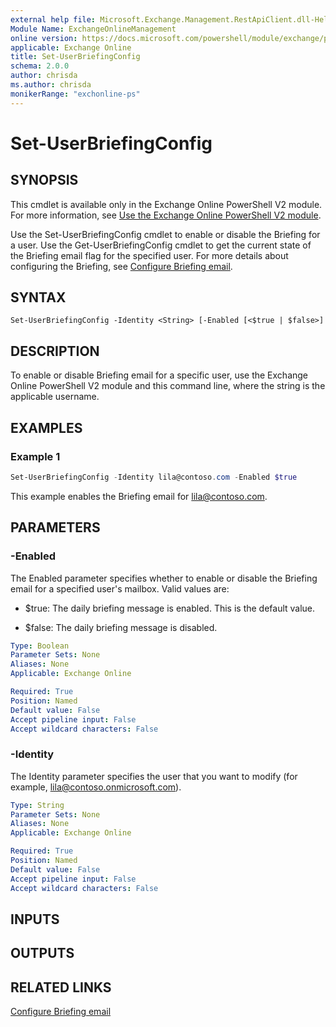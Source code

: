 ```yaml
---
external help file: Microsoft.Exchange.Management.RestApiClient.dll-Help.xml
Module Name: ExchangeOnlineManagement
online version: https://docs.microsoft.com/powershell/module/exchange/powershell-v2-module/set-userbriefingconfig
applicable: Exchange Online
title: Set-UserBriefingConfig
schema: 2.0.0
author: chrisda
ms.author: chrisda
monikerRange: "exchonline-ps"
---
```


# Set-UserBriefingConfig

## SYNOPSIS

This cmdlet is available only in the Exchange Online PowerShell V2 module. For more information, see [Use the Exchange Online PowerShell V2 module](https://docs.microsoft.com/powershell/exchange/exchange-online/exchange-online-powershell-v2/exchange-online-powershell-v2).

Use the Set-UserBriefingConfig cmdlet to enable or disable the Briefing for a user. Use the Get-UserBriefingConfig cmdlet to get the current state of the Briefing email flag for the specified user. For more details about configuring the Briefing, see [Configure Briefing email](https://docs.microsoft.com/Briefing/be-admin). 


## SYNTAX

```
Set-UserBriefingConfig -Identity <String> [-Enabled [<$true | $false>]
```

## DESCRIPTION

To enable or disable Briefing email for a specific user, use the Exchange Online PowerShell V2 module and this command line, where the string is the applicable username.

## EXAMPLES

### Example 1

```powershell
Set-UserBriefingConfig -Identity lila@contoso.com -Enabled $true
```

This example enables the Briefing email for lila@contoso.com.

## PARAMETERS

### -Enabled

The Enabled parameter specifies whether to enable or disable the Briefing email for a specified user's mailbox. Valid values are:

- $true: The daily briefing message is enabled. This is the default value.

- $false: The daily briefing message is disabled.

```yaml
Type: Boolean
Parameter Sets: None
Aliases: None
Applicable: Exchange Online

Required: True
Position: Named
Default value: False
Accept pipeline input: False
Accept wildcard characters: False
```

### -Identity
The Identity parameter specifies the user that you want to modify (for example, lila@contoso.onmicrosoft.com).

```yaml
Type: String
Parameter Sets: None
Aliases: None
Applicable: Exchange Online

Required: True
Position: Named
Default value: False
Accept pipeline input: False
Accept wildcard characters: False
```

## INPUTS

###  

## OUTPUTS

###  

## RELATED LINKS

[Configure Briefing email](https://docs.microsoft.com/Briefing/be-admin)
